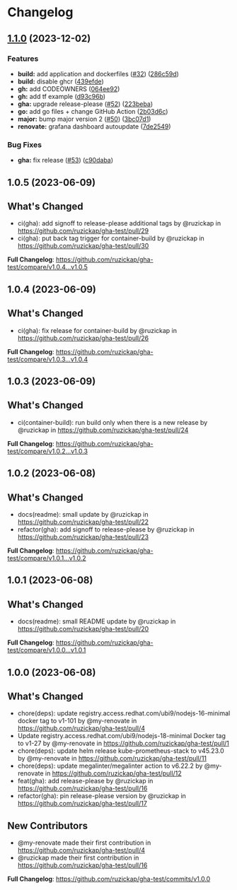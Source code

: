 # Changelog

## [1.1.0](https://github.com/ruzickap/gha-test/compare/v1.0.4...v1.1.0) (2023-12-02)


### Features

* **build:** add application and dockerfiles ([#32](https://github.com/ruzickap/gha-test/issues/32)) ([286c59d](https://github.com/ruzickap/gha-test/commit/286c59dc8da796cd8e781014f9493e14cefc4634))
* **build:** disable ghcr ([439efde](https://github.com/ruzickap/gha-test/commit/439efdeb875f9211ad5596af5fe70b3d69e7da6e))
* **gh:** add CODEOWNERS ([064ee92](https://github.com/ruzickap/gha-test/commit/064ee92b209dbc49843a6ddf6f2d43deeab09ecf))
* **gh:** add tf example ([d93c96b](https://github.com/ruzickap/gha-test/commit/d93c96b2cbfa88104a5fc8385f1b7ad44132c31b))
* **gha:** upgrade release-please ([#52](https://github.com/ruzickap/gha-test/issues/52)) ([223beba](https://github.com/ruzickap/gha-test/commit/223bebadf3abbea9b5395611ba9f8307eaa2dd38))
* **go:** add go files + change GitHub Action ([2b03d6c](https://github.com/ruzickap/gha-test/commit/2b03d6c7f790b7066691091d02ea97d0ddce8ea2))
* **major:** bump major version 2 ([#50](https://github.com/ruzickap/gha-test/issues/50)) ([3bc07d1](https://github.com/ruzickap/gha-test/commit/3bc07d1802db726c350b985f51b4603b7bf46896))
* **renovate:** grafana dashboard autoupdate ([7de2549](https://github.com/ruzickap/gha-test/commit/7de25492b637cd8952cb687cf8e63b0261c6e2e7))


### Bug Fixes

* **gha:** fix release ([#53](https://github.com/ruzickap/gha-test/issues/53)) ([c90daba](https://github.com/ruzickap/gha-test/commit/c90dabae1790499ef1cd7727bfb7c4f7cc8f8f8c))

## 1.0.5 (2023-06-09)

## What's Changed
* ci(gha): add signoff to release-please additional tags by @ruzickap in https://github.com/ruzickap/gha-test/pull/29
* ci(gha): put back tag trigger for container-build by @ruzickap in https://github.com/ruzickap/gha-test/pull/30


**Full Changelog**: https://github.com/ruzickap/gha-test/compare/v1.0.4...v1.0.5

## 1.0.4 (2023-06-09)

## What's Changed
* ci(gha): fix release for container-build by @ruzickap in https://github.com/ruzickap/gha-test/pull/26


**Full Changelog**: https://github.com/ruzickap/gha-test/compare/v1.0.3...v1.0.4

## 1.0.3 (2023-06-09)

## What's Changed
* ci(container-build): run build only when there is a new release by @ruzickap in https://github.com/ruzickap/gha-test/pull/24


**Full Changelog**: https://github.com/ruzickap/gha-test/compare/v1.0.2...v1.0.3

## 1.0.2 (2023-06-08)

## What's Changed
* docs(readme): small update by @ruzickap in https://github.com/ruzickap/gha-test/pull/22
* refactor(gha): add signoff to release-please by @ruzickap in https://github.com/ruzickap/gha-test/pull/23


**Full Changelog**: https://github.com/ruzickap/gha-test/compare/v1.0.1...v1.0.2

## 1.0.1 (2023-06-08)

## What's Changed
* docs(readme): small README update by @ruzickap in https://github.com/ruzickap/gha-test/pull/20


**Full Changelog**: https://github.com/ruzickap/gha-test/compare/v1.0.0...v1.0.1

## 1.0.0 (2023-06-08)

## What's Changed
* chore(deps): update registry.access.redhat.com/ubi9/nodejs-16-minimal docker tag to v1-101 by @my-renovate in https://github.com/ruzickap/gha-test/pull/4
* Update registry.access.redhat.com/ubi9/nodejs-18-minimal Docker tag to v1-27 by @my-renovate in https://github.com/ruzickap/gha-test/pull/1
* chore(deps): update helm release kube-prometheus-stack to v45.23.0 by @my-renovate in https://github.com/ruzickap/gha-test/pull/11
* chore(deps): update megalinter/megalinter action to v6.22.2 by @my-renovate in https://github.com/ruzickap/gha-test/pull/12
* feat(gha): add release-please by @ruzickap in https://github.com/ruzickap/gha-test/pull/16
* refactor(gha): pin release-please version by @ruzickap in https://github.com/ruzickap/gha-test/pull/17

## New Contributors
* @my-renovate made their first contribution in https://github.com/ruzickap/gha-test/pull/4
* @ruzickap made their first contribution in https://github.com/ruzickap/gha-test/pull/16

**Full Changelog**: https://github.com/ruzickap/gha-test/commits/v1.0.0
